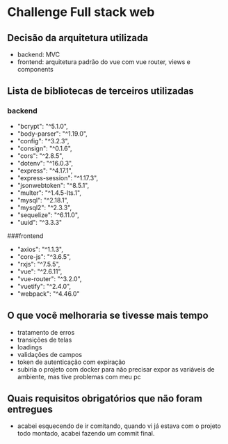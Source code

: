 
# Challenge Full stack web

## Decisão da arquitetura utilizada
- backend: MVC
- frontend: arquitetura padrão do vue com vue router, views e components
## Lista de bibliotecas de terceiros utilizadas
 ### backend
  - "bcrypt": "^5.1.0",
  - "body-parser": "^1.19.0",
 - "config": "^3.2.3",
 -   "consign": "^0.1.6",
  -  "cors": "^2.8.5",
  -  "dotenv": "^16.0.3",
  -  "express": "^4.17.1",
  -  "express-session": "^1.17.3",
  -  "jsonwebtoken": "^8.5.1",
  -  "multer": "^1.4.5-lts.1",
  -  "mysql": "^2.18.1",
  -  "mysql2": "^2.3.3",
  -  "sequelize": "^6.11.0",
  -  "uuid": "^3.3.3"

  ###frontend
 -  "axios": "^1.1.3",
 -   "core-js": "^3.6.5",
 -   "rxjs": "^7.5.5",
 -   "vue": "^2.6.11",
 -   "vue-router": "^3.2.0",
 -   "vuetify": "^2.4.0",
 -   "webpack": "^4.46.0"
## O que você melhoraria se tivesse mais tempo
- tratamento de erros
- transições de telas
- loadings
- validações de campos
- token de autenticação com expiração
- subiria o projeto com docker para não precisar expor as variáveis de ambiente, mas tive problemas com meu pc

## Quais requisitos obrigatórios que não foram entregues
- acabei esquecendo de ir comitando, quando vi já estava com o projeto todo montado, acabei fazendo um commit final.